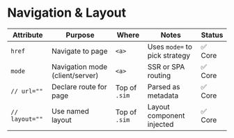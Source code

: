 # Navigation & Layout


| Attribute       | Purpose                       | Where                | Notes                         | Status |
|------------------|-------------------------------|----------------------|-------------------------------|--------|
| `href`           | Navigate to page              | `<a>`                | Uses `mode=` to pick strategy | ✅ Core |
| `mode`           | Navigation mode (client/server) | `<a>`                | SSR or SPA routing            | ✅ Core |
| `// url=""`      | Declare route for page        | Top of `.sim`        | Parsed as metadata            | ✅ Core |
| `// layout=""`   | Use named layout              | Top of `.sim`        | Layout component injected     | ✅ Core |
